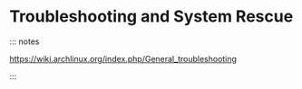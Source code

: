 # Troubleshooting and System Rescue

::: notes

https://wiki.archlinux.org/index.php/General_troubleshooting

:::


